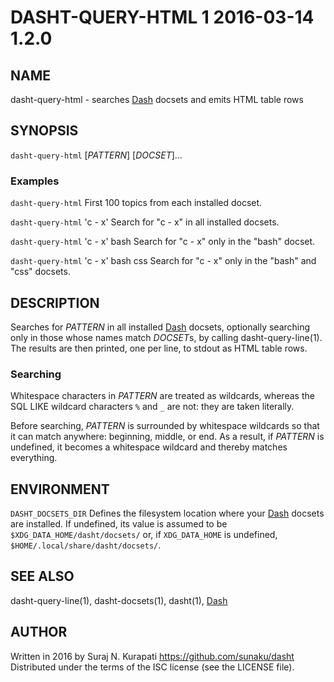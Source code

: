 # DASHT-QUERY-HTML 1            2016-03-14                            1.2.0

## NAME

dasht-query-html - searches [Dash] docsets and emits HTML table rows

## SYNOPSIS

`dasht-query-html` [*PATTERN*] [*DOCSET*]...

### Examples

`dasht-query-html`
  First 100 topics from each installed docset.

`dasht-query-html` 'c - x'
  Search for "c - x" in all installed docsets.

`dasht-query-html` 'c - x' bash
  Search for "c - x" only in the "bash" docset.

`dasht-query-html` 'c - x' bash css
  Search for "c - x" only in the "bash" and "css" docsets.

## DESCRIPTION

Searches for *PATTERN* in all installed [Dash] docsets, optionally searching
only in those whose names match *DOCSET*s, by calling dasht-query-line(1).
The results are then printed, one per line, to stdout as HTML table rows.

### Searching

Whitespace characters in *PATTERN* are treated as wildcards, whereas the
SQL LIKE wildcard characters `%` and `_` are not: they are taken literally.

Before searching, *PATTERN* is surrounded by whitespace wildcards so that it
can match anywhere: beginning, middle, or end.  As a result, if *PATTERN* is
undefined, it becomes a whitespace wildcard and thereby matches everything.

## ENVIRONMENT

`DASHT_DOCSETS_DIR`
  Defines the filesystem location where your [Dash] docsets are installed.
  If undefined, its value is assumed to be `$XDG_DATA_HOME/dasht/docsets/`
  or, if `XDG_DATA_HOME` is undefined, `$HOME/.local/share/dasht/docsets/`.

## SEE ALSO

dasht-query-line(1), dasht-docsets(1), dasht(1), [Dash]

[Dash]: https://kapeli.com/dash

## AUTHOR

Written in 2016 by Suraj N. Kurapati <https://github.com/sunaku/dasht>
Distributed under the terms of the ISC license (see the LICENSE file).